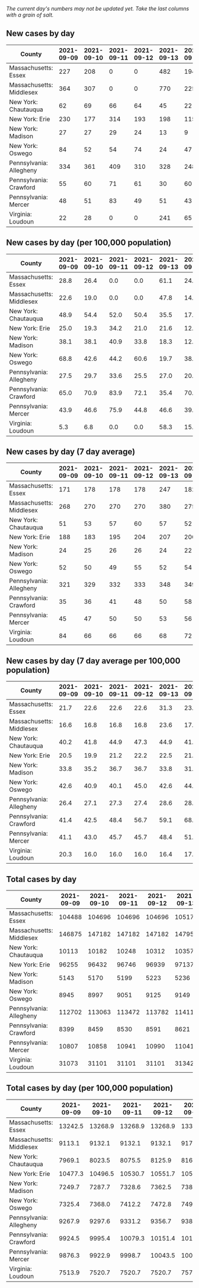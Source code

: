 _The current day's numbers may not be updated yet. Take the last columns with a grain of salt._
## New cases by day

| County | 2021-09-09 | 2021-09-10 | 2021-09-11 | 2021-09-12 | 2021-09-13 | 2021-09-14 | 2021-09-15 |
| --- | --- | --- | --- | --- | --- | --- | --- |
| Massachusetts: Essex | 227 | 208 | 0 | 0 | 482 | 194 |  |
| Massachusetts: Middlesex | 364 | 307 | 0 | 0 | 770 | 225 |  |
| New York: Chautauqua | 62 | 69 | 66 | 64 | 45 | 22 |  |
| New York: Erie | 230 | 177 | 314 | 193 | 198 | 115 |  |
| New York: Madison | 27 | 27 | 29 | 24 | 13 | 9 |  |
| New York: Oswego | 84 | 52 | 54 | 74 | 24 | 47 |  |
| Pennsylvania: Allegheny | 334 | 361 | 409 | 310 | 328 | 248 | 417 |
| Pennsylvania: Crawford | 55 | 60 | 71 | 61 | 30 | 60 | 66 |
| Pennsylvania: Mercer | 48 | 51 | 83 | 49 | 51 | 43 | 51 |
| Virginia: Loudoun | 22 | 28 | 0 | 0 | 241 | 65 | 71 |

## New cases by day (per 100,000 population)

| County | 2021-09-09 | 2021-09-10 | 2021-09-11 | 2021-09-12 | 2021-09-13 | 2021-09-14 | 2021-09-15 |
| --- | --- | --- | --- | --- | --- | --- | --- |
| Massachusetts: Essex | 28.8 | 26.4 | 0.0 | 0.0 | 61.1 | 24.6 |  |
| Massachusetts: Middlesex | 22.6 | 19.0 | 0.0 | 0.0 | 47.8 | 14.0 |  |
| New York: Chautauqua | 48.9 | 54.4 | 52.0 | 50.4 | 35.5 | 17.3 |  |
| New York: Erie | 25.0 | 19.3 | 34.2 | 21.0 | 21.6 | 12.5 |  |
| New York: Madison | 38.1 | 38.1 | 40.9 | 33.8 | 18.3 | 12.7 |  |
| New York: Oswego | 68.8 | 42.6 | 44.2 | 60.6 | 19.7 | 38.5 |  |
| Pennsylvania: Allegheny | 27.5 | 29.7 | 33.6 | 25.5 | 27.0 | 20.4 | 34.3 |
| Pennsylvania: Crawford | 65.0 | 70.9 | 83.9 | 72.1 | 35.4 | 70.9 | 78.0 |
| Pennsylvania: Mercer | 43.9 | 46.6 | 75.9 | 44.8 | 46.6 | 39.3 | 46.6 |
| Virginia: Loudoun | 5.3 | 6.8 | 0.0 | 0.0 | 58.3 | 15.7 | 17.2 |

## New cases by day (7 day average)

| County | 2021-09-09 | 2021-09-10 | 2021-09-11 | 2021-09-12 | 2021-09-13 | 2021-09-14 | 2021-09-15 |
| --- | --- | --- | --- | --- | --- | --- | --- |
| Massachusetts: Essex | 171 | 178 | 178 | 178 | 247 | 182 |  |
| Massachusetts: Middlesex | 268 | 270 | 270 | 270 | 380 | 275 |  |
| New York: Chautauqua | 51 | 53 | 57 | 60 | 57 | 52 |  |
| New York: Erie | 188 | 183 | 195 | 204 | 207 | 200 |  |
| New York: Madison | 24 | 25 | 26 | 26 | 24 | 22 |  |
| New York: Oswego | 52 | 50 | 49 | 55 | 52 | 54 |  |
| Pennsylvania: Allegheny | 321 | 329 | 332 | 333 | 348 | 349 | 344 |
| Pennsylvania: Crawford | 35 | 36 | 41 | 48 | 50 | 58 | 58 |
| Pennsylvania: Mercer | 45 | 47 | 50 | 50 | 53 | 56 | 54 |
| Virginia: Loudoun | 84 | 66 | 66 | 66 | 68 | 72 | 61 |

## New cases by day (7 day average per 100,000 population)

| County | 2021-09-09 | 2021-09-10 | 2021-09-11 | 2021-09-12 | 2021-09-13 | 2021-09-14 | 2021-09-15 |
| --- | --- | --- | --- | --- | --- | --- | --- |
| Massachusetts: Essex | 21.7 | 22.6 | 22.6 | 22.6 | 31.3 | 23.1 |  |
| Massachusetts: Middlesex | 16.6 | 16.8 | 16.8 | 16.8 | 23.6 | 17.1 |  |
| New York: Chautauqua | 40.2 | 41.8 | 44.9 | 47.3 | 44.9 | 41.0 |  |
| New York: Erie | 20.5 | 19.9 | 21.2 | 22.2 | 22.5 | 21.8 |  |
| New York: Madison | 33.8 | 35.2 | 36.7 | 36.7 | 33.8 | 31.0 |  |
| New York: Oswego | 42.6 | 40.9 | 40.1 | 45.0 | 42.6 | 44.2 |  |
| Pennsylvania: Allegheny | 26.4 | 27.1 | 27.3 | 27.4 | 28.6 | 28.7 | 28.3 |
| Pennsylvania: Crawford | 41.4 | 42.5 | 48.4 | 56.7 | 59.1 | 68.5 | 68.5 |
| Pennsylvania: Mercer | 41.1 | 43.0 | 45.7 | 45.7 | 48.4 | 51.2 | 49.3 |
| Virginia: Loudoun | 20.3 | 16.0 | 16.0 | 16.0 | 16.4 | 17.4 | 14.8 |

## Total cases by day

| County | 2021-09-09 | 2021-09-10 | 2021-09-11 | 2021-09-12 | 2021-09-13 | 2021-09-14 | 2021-09-15 |
| --- | --- | --- | --- | --- | --- | --- | --- |
| Massachusetts: Essex | 104488 | 104696 | 104696 | 104696 | 105178 | 105372 |  |
| Massachusetts: Middlesex | 146875 | 147182 | 147182 | 147182 | 147952 | 148177 |  |
| New York: Chautauqua | 10113 | 10182 | 10248 | 10312 | 10357 | 10379 |  |
| New York: Erie | 96255 | 96432 | 96746 | 96939 | 97137 | 97252 |  |
| New York: Madison | 5143 | 5170 | 5199 | 5223 | 5236 | 5245 |  |
| New York: Oswego | 8945 | 8997 | 9051 | 9125 | 9149 | 9196 |  |
| Pennsylvania: Allegheny | 112702 | 113063 | 113472 | 113782 | 114110 | 114358 | 114775 |
| Pennsylvania: Crawford | 8399 | 8459 | 8530 | 8591 | 8621 | 8681 | 8747 |
| Pennsylvania: Mercer | 10807 | 10858 | 10941 | 10990 | 11041 | 11084 | 11135 |
| Virginia: Loudoun | 31073 | 31101 | 31101 | 31101 | 31342 | 31407 | 31478 |

## Total cases by day (per 100,000 population)

| County | 2021-09-09 | 2021-09-10 | 2021-09-11 | 2021-09-12 | 2021-09-13 | 2021-09-14 | 2021-09-15 |
| --- | --- | --- | --- | --- | --- | --- | --- |
| Massachusetts: Essex | 13242.5 | 13268.9 | 13268.9 | 13268.9 | 13330.0 | 13354.6 |  |
| Massachusetts: Middlesex | 9113.1 | 9132.1 | 9132.1 | 9132.1 | 9179.9 | 9193.8 |  |
| New York: Chautauqua | 7969.1 | 8023.5 | 8075.5 | 8125.9 | 8161.4 | 8178.7 |  |
| New York: Erie | 10477.3 | 10496.5 | 10530.7 | 10551.7 | 10573.3 | 10585.8 |  |
| New York: Madison | 7249.7 | 7287.7 | 7328.6 | 7362.5 | 7380.8 | 7393.5 |  |
| New York: Oswego | 7325.4 | 7368.0 | 7412.2 | 7472.8 | 7492.5 | 7531.0 |  |
| Pennsylvania: Allegheny | 9267.9 | 9297.6 | 9331.2 | 9356.7 | 9383.7 | 9404.1 | 9438.4 |
| Pennsylvania: Crawford | 9924.5 | 9995.4 | 10079.3 | 10151.4 | 10186.8 | 10257.7 | 10335.7 |
| Pennsylvania: Mercer | 9876.3 | 9922.9 | 9998.7 | 10043.5 | 10090.1 | 10129.4 | 10176.0 |
| Virginia: Loudoun | 7513.9 | 7520.7 | 7520.7 | 7520.7 | 7579.0 | 7594.7 | 7611.9 |
